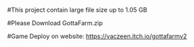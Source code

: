 #This project contain large file size up to 1.05 GB

#Please Download GottaFarm.zip 

#Game Deploy on website: https://vaczeen.itch.io/gottafarmv2
